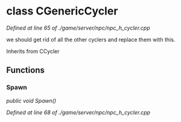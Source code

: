 # class CGenericCycler

*Defined at line 65 of ./game/server/npc/npc_h_cycler.cpp*

 we should get rid of all the other cyclers and replace them with this.



Inherits from CCycler



## Functions

### Spawn

*public void Spawn()*

*Defined at line 68 of ./game/server/npc/npc_h_cycler.cpp*



